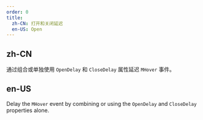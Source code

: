 ```yaml
---
order: 0
title:
  zh-CN: 打开和关闭延迟
  en-US: Open
---
```


## zh-CN

通过组合或单独使用 `OpenDelay` 和 `CloseDelay` 属性延迟 `MHover` 事件。

## en-US

Delay the `MHover` event by combining or using the `OpenDelay` and `CloseDelay` properties alone.